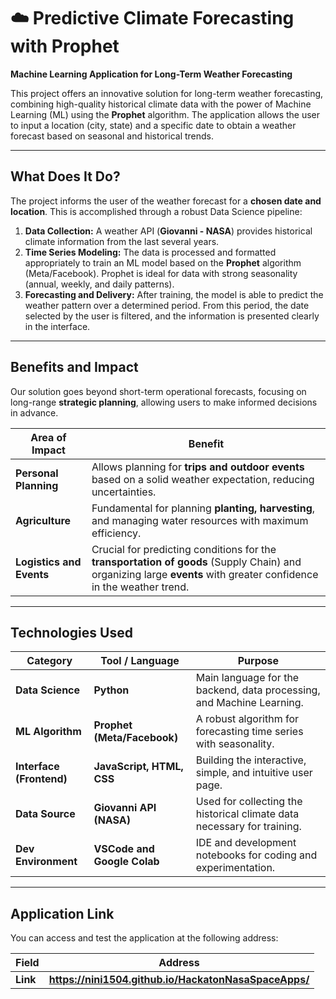 # ☁️ Predictive Climate Forecasting with Prophet

**Machine Learning Application for Long-Term Weather Forecasting**

This project offers an innovative solution for long-term weather forecasting, combining high-quality historical climate data with the power of Machine Learning (ML) using the **Prophet** algorithm. The application allows the user to input a location (city, state) and a specific date to obtain a weather forecast based on seasonal and historical trends.

---

## What Does It Do?

The project informs the user of the weather forecast for a **chosen date and location**. This is accomplished through a robust Data Science pipeline:

1.  **Data Collection:** A weather API (**Giovanni - NASA**) provides historical climate information from the last several years.
2.  **Time Series Modeling:** The data is processed and formatted appropriately to train an ML model based on the **Prophet** algorithm (Meta/Facebook). Prophet is ideal for data with strong seasonality (annual, weekly, and daily patterns).
3.  **Forecasting and Delivery:** After training, the model is able to predict the weather pattern over a determined period. From this period, the date selected by the user is filtered, and the information is presented clearly in the interface.

---

## Benefits and Impact

Our solution goes beyond short-term operational forecasts, focusing on long-range **strategic planning**, allowing users to make informed decisions in advance.

Area of Impact | Benefit
--- | ---
**Personal Planning** | Allows planning for **trips and outdoor events** based on a solid weather expectation, reducing uncertainties.
**Agriculture** | Fundamental for planning **planting, harvesting**, and managing water resources with maximum efficiency.
**Logistics and Events** | Crucial for predicting conditions for the **transportation of goods** (Supply Chain) and organizing large **events** with greater confidence in the weather trend.

---

## Technologies Used

Category | Tool / Language | Purpose
--- | --- | ---
**Data Science** | **Python** | Main language for the backend, data processing, and Machine Learning.
**ML Algorithm** | **Prophet (Meta/Facebook)** | A robust algorithm for forecasting time series with seasonality.
**Interface (Frontend)** | **JavaScript, HTML, CSS** | Building the interactive, simple, and intuitive user page.
**Data Source** | **Giovanni API (NASA)** | Used for collecting the historical climate data necessary for training.
**Dev Environment** | **VSCode and Google Colab** | IDE and development notebooks for coding and experimentation.

---

## Application Link

You can access and test the application at the following address:

Field | Address
--- | ---
**Link** | **https://nini1504.github.io/HackatonNasaSpaceApps/**
